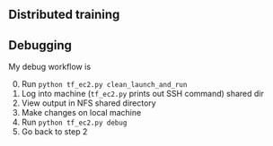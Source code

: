 ## Distributed training

## Debugging

My debug workflow is

0. Run `python tf_ec2.py clean_launch_and_run`
1. Log into machine (`tf_ec2.py` prints out SSH command)
   shared dir
2. View output in NFS shared directory
3. Make changes on local machine
4. Run `python tf_ec2.py debug`
5. Go back to step 2

